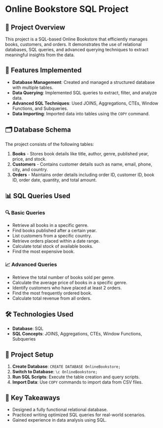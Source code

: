 # Online Bookstore SQL Project

## 📌 Project Overview
This project is a SQL-based Online Bookstore that efficiently manages books, customers, and orders. It demonstrates the use of relational databases, SQL queries, and advanced querying techniques to extract meaningful insights from the data.

## 🚀 Features Implemented
- **Database Management**: Created and managed a structured database with multiple tables.
- **Data Querying**: Implemented SQL queries to extract, filter, and analyze data.
- **Advanced SQL Techniques**: Used JOINS, Aggregations, CTEs, Window Functions, and Subqueries.
- **Data Importing**: Imported data into tables using the `COPY` command.


## 🗂 Database Schema
The project consists of the following tables:
1. **Books** - Stores book details like title, author, genre, published year, price, and stock.
2. **Customers** - Contains customer details such as name, email, phone, city, and country.
3. **Orders** - Maintains order details including order ID, customer ID, book ID, order date, quantity, and total amount.

## 📊 SQL Queries Used
### 🔍 Basic Queries
- Retrieve all books in a specific genre.
- Find books published after a certain year.
- List customers from a specific country.
- Retrieve orders placed within a date range.
- Calculate total stock of available books.
- Find the most expensive book.

### 📈 Advanced Queries
- Retrieve the total number of books sold per genre.
- Calculate the average price of books in a specific genre.
- Identify customers who have placed at least 2 orders.
- Find the most frequently ordered book.
- Calculate total revenue from all orders.

## 🛠 Technologies Used
- **Database**: SQL
- **SQL Concepts**: JOINS, Aggregations, CTEs, Window Functions, Subqueries

## 📂 Project Setup
1. **Create Database**: `CREATE DATABASE OnlineBookstore;`
2. **Switch to Database**: `\c OnlineBookstore;`
3. **Run SQL Scripts**: Execute the table creation and query scripts.
4. **Import Data**: Use `COPY` commands to import data from CSV files.

## 📌 Key Takeaways
- Designed a fully functional relational database.
- Practiced writing optimized SQL queries for real-world scenarios.
- Gained experience in data analysis using SQL.


